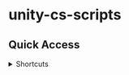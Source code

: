 # unity-cs-scripts


## Quick Access

<details><summary>Shortcuts</summary>
<p>
  
  <details><summary>Copy To Clipboard</summary>
  <p>
    
    
   - [Copy To Clipboard Script View](https://github.com/SpiralGaming/unity-cs-scripts/blob/main/Scripts/Copy%20To%20Clipboard/CopyToClipboard.cs)
   - [Copy To Clipboard Script Download](https://downgit.github.io/#/home?url=https://github.com/SpiralGaming/unity-cs-scripts/blob/main/Scripts/Copy%20To%20Clipboard/CopyToClipboard.cs)
    
  </p>
  </details>
  
  <details><summary>Cursor Face Mouse 2d</summary>
<p>
  
  - [Face Mouse 2d Script View](https://github.com/SpiralGaming/unity-cs-scripts/blob/main/Scripts/Cursor%20Face%20Mouse%202D/FaceMouse.cs)
  - [Face Mouse 2d Script Download](https://downgit.github.io/#/home?url=https://github.com/SpiralGaming/unity-cs-scripts/blob/main/Scripts/Cursor%20Face%20Mouse%202D/FaceMouse.cs)
  
</p>
</details>
  
  
<details><summary>Date</summary>
<p>
  
  - [Date Script View](https://github.com/SpiralGaming/unity-cs-scripts/blob/main/Scripts/Date/Date.cs)
  - [Date Script Download](https://downgit.github.io/#/home?url=https://github.com/SpiralGaming/unity-cs-scripts/blob/main/Scripts/Date/Date.cs)
  
</p>
</details>

<details><summary>Discord Webhook</summary>
<p>
  
  - [Discord Webhook Script View](https://github.com/SpiralGaming/unity-cs-scripts/blob/main/Scripts/Discord%20Webhook/DiscordWebhook.cs)
  - [Discord Webhook Script Download](https://downgit.github.io/#/home?url=https://github.com/SpiralGaming/unity-cs-scripts/blob/main/Scripts/Discord%20Webhook/DiscordWebhook.cs)
  
</p>
</details>
  
  
<details><summary>Photon</summary>
<p>
  

<details><summary>Change Name</summary>
<p>
  
<details><summary>Don't Use Button To Save Name</summary>
<p>
  
  - [Player Name Script View](https://github.com/SpiralGaming/unity-cs-scripts/blob/main/Scripts/Photon/Change%20Name/Don't%20Use%20Button%20To%20Save%20Name/PlayerName.cs)
  - [Player Name Script Download](https://downgit.github.io/#/home?url=https://github.com/SpiralGaming/unity-cs-scripts/blob/main/Scripts/Photon/Change%20Name/Don't%20Use%20Button%20To%20Save%20Name/PlayerName.cs)
  
</p>
</details>
  
  <details><summary>Use Button To Save Name</summary>
<p>
  
  - [Player Name Script View](https://github.com/SpiralGaming/unity-cs-scripts/blob/main/Scripts/Photon/Change%20Name/Use%20Button%20To%20Save%20Name/PlayerName.cs)
  - [Player Name Script Download](https://downgit.github.io/#/home?url=https://github.com/SpiralGaming/unity-cs-scripts/blob/main/Scripts/Photon/Change%20Name/Use%20Button%20To%20Save%20Name/PlayerName.cs)
  
</p>
</details>

<details><summary>Update Name</summary>
<p>
  
  - [Update Name Script View](https://github.com/SpiralGaming/unity-cs-scripts/blob/main/Scripts/Photon/Change%20Name/UpdateName.cs)
  - [Update Name Script Download](https://downgit.github.io/#/home?url=https://github.com/SpiralGaming/unity-cs-scripts/blob/main/Scripts/Photon/Change%20Name/UpdateName.cs)
  
</p>
</details>
  
  README.md
  ```
  If you want to have a button to save the player's name then choose the "Use Button To Save Name" folder and use that code.

But

If you want the player's name to automatically be updated every time they change it choose "Use Button To Save Name" and use that code.


Also you may need the UpdateName.cs file.

Just Apply it somewhere in the scene to change the name, then add the references to it then you will be good with that script.
  ```
  
</p>
</details>
  
  
<details><summary>Lobbys</summary>
<p>
  
<details><summary>Connect To Server</summary>
<p>
  
  - [Connect To Server Script View](https://github.com/SpiralGaming/unity-cs-scripts/blob/main/Scripts/Photon/Lobbys/Connect%20To%20Server/ConnectToServer.cs)
  - [Connect To Server Script Download](https://downgit.github.io/#/home?url=https://github.com/SpiralGaming/unity-cs-scripts/blob/main/Scripts/Photon/Lobbys/Connect%20To%20Server/ConnectToServer.cs)
  
</p>
</details>
  
  <details><summary>Create And Join Rooms</summary>
<p>
  
  - [Create And Join Rooms Script View](https://github.com/SpiralGaming/unity-cs-scripts/blob/main/Scripts/Photon/Lobbys/Create%20And%20Join%20Rooms/CreateAndJoinRooms.cs)
  - [Create And Join Rooms Script Download](https://downgit.github.io/#/home?url=https://github.com/SpiralGaming/unity-cs-scripts/blob/main/Scripts/Photon/Lobbys/Create%20And%20Join%20Rooms/CreateAndJoinRooms.cs)
  
</p>
</details>
  
  <details><summary>Spawn Players</summary>
<p>
  
  - [Spawn Players Script View]()
  - [Spawn Players Script Download]()
  
</p>
</details>
  
</p>
</details>
  
</p>
</details>
  
  
<details><summary>Press Any Key To Begin</summary>
<p>
  
  - [Any Key Script View](https://github.com/SpiralGaming/unity-cs-scripts/blob/main/Scripts/Photon/Lobbys/Spawn%20Players/SpawnPlayers.cs)
  - [Any Key Script Download](https://downgit.github.io/#/home?url=https://github.com/SpiralGaming/unity-cs-scripts/blob/main/Scripts/Photon/Lobbys/Spawn%20Players/SpawnPlayers.cs)
  
</p>
</details>
  
  
<details><summary>Quit Game</summary>
<p>
  
  - [Quit Game Script View](https://github.com/SpiralGaming/unity-cs-scripts/blob/main/Scripts/Quit%20Game/QuitGame.cs)
  - [Quit Game Script Download](https://downgit.github.io/#/home?url=https://github.com/SpiralGaming/unity-cs-scripts/blob/main/Scripts/Quit%20Game/QuitGame.cs)
  
</p>
</details>
  
  
  
<details><summary>Screenshot</summary>
<p>
  
  - [Screenshot Script View](https://github.com/SpiralGaming/unity-cs-scripts/blob/main/Scripts/ScreenShot/Screen_Shot.cs)
  - [Screenshot Script Download](https://downgit.github.io/#/home?url=https://github.com/SpiralGaming/unity-cs-scripts/blob/main/Scripts/ScreenShot/Screen_Shot.cs)
  
</p>
</details>
  
  
<details><summary>Text Effects</summary>
<p>
  
  
<details><summary>Wobble</summary>
<p>
  

<details><summary>Vertex Wobble</summary>
<p>
  
  - [Vertex Wobble Script View](https://github.com/SpiralGaming/unity-cs-scripts/blob/main/Scripts/Text%20Effects/Wobble/Vertex%20Wobble/VertexWobble.cs)
  - [Vertex Wobble Script Download](https://downgit.github.io/#/home?url=https://github.com/SpiralGaming/unity-cs-scripts/blob/main/Scripts/Text%20Effects/Wobble/Vertex%20Wobble/VertexWobble.cs)
  
</p>
</details>
  
 
<details><summary>Character Wobble</summary>
<p>
  
  - [Character Wobble Script View](https://github.com/SpiralGaming/unity-cs-scripts/blob/main/Scripts/Text%20Effects/Wobble/Character%20Wobble/CharacterWobble.cs)
  - [Character Wobble Script Download](https://downgit.github.io/#/home?url=https://github.com/SpiralGaming/unity-cs-scripts/blob/main/Scripts/Text%20Effects/Wobble/Character%20Wobble/CharacterWobble.cs)
  
</p>
</details>
  
  
<details><summary>Word Wobble</summary>
<p>
  
  - [Word Wobble Script View](https://github.com/SpiralGaming/unity-cs-scripts/blob/main/Scripts/Text%20Effects/Wobble/Word%20Wobble/WordWobble.cs)
  - [Word Wobble Script Download](https://downgit.github.io/#/home?url=https://github.com/SpiralGaming/unity-cs-scripts/blob/main/Scripts/Text%20Effects/Wobble/Word%20Wobble/WordWobble.cs)
  
</p>
</details>
  
</p>
</details>
  
</p>
</details>
  
  
  
<details><summary>Timer</summary>
<p>
  
  - [Timer Script View](https://github.com/SpiralGaming/unity-cs-scripts/blob/main/Scripts/Timer/TimerController.cs)
  - [Timer Script Download](https://downgit.github.io/#/home?url=https://github.com/SpiralGaming/unity-cs-scripts/blob/main/Scripts/Timer/TimerController.cs)
  
</p>
</details>
  
  
<details><summary>URL Opener</summary>
<p>
  
  - [URL Opener Script View](https://github.com/SpiralGaming/unity-cs-scripts/blob/main/Scripts/URL%20Opener/UrlOpener.cs)
  - [URL Opener Script Download](https://downgit.github.io/#/home?url=https://github.com/SpiralGaming/unity-cs-scripts/blob/main/Scripts/URL%20Opener/UrlOpener.cs)
  
</p>
</details>
  
  
</p>
</details>
